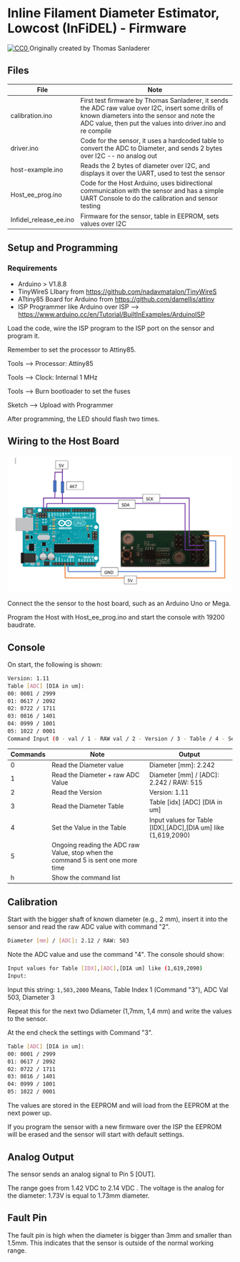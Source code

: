 # Inline Filament Diameter Estimator, Lowcost (InFiDEL) - Firmware

<p xmlns:dct="http://purl.org/dc/terms/" xmlns:vcard="http://www.w3.org/2001/vcard-rdf/3.0#">
  <a rel="license"
     href="http://creativecommons.org/publicdomain/zero/1.0/">
    <img src="https://licensebuttons.net/p/zero/1.0/80x15.png" style="border-style: none;" alt="CC0" />
  </a>
  Originally created by Thomas Sanladerer
</p>

## Files
| File | Note |
| ------ | ------ |
| calibration.ino | First test firmware by Thomas Sanladerer, it sends the ADC raw value over I2C, insert some drills of known diameters into the sensor and note the ADC value, then put the values into driver.ino and re compile |
| driver.ino | Code for the sensor, it uses a hardcoded table to convert the ADC to Diameter, and sends 2 bytes over I2C -- no analog out |
| host-example.ino | Reads  the 2 bytes of diameter over I2C, and displays it over the UART, used to test the sensor |
| Host_ee_prog.ino | Code for the Host Arduino, uses bidirectional communication with the sensor and has a simple UART Console to do the calibration and sensor testing |
| Infidel_release_ee.ino | Firmware for the sensor, table in EEPROM, sets values over I2C |

## Setup and Programming 

### Requirements
- Arduino > V1.8.8
- TinyWireS LIbary from https://github.com/nadavmatalon/TinyWireS
- ATtiny85 Board for Arduino from https://github.com/damellis/attiny
- ISP Programmer like Arduino over ISP --> https://www.arduino.cc/en/Tutorial/BuiltInExamples/ArduinoISP
 
Load the code, wire the ISP program to the ISP port on the sensor and program it.

Remember to set the processor to Attiny85.

Tools --> Processor: Attiny85

Tools --> Clock: Internal 1 MHz

Tools --> Burn bootloader to set the fuses


Sketch --> Upload with Programmer

After programming, the LED should flash two times.

## Wiring to the Host Board

![Alt text](host_to_sensor_arduino.PNG?raw=true "Wire Diagram")

Connect the the sensor to the host board, such as an Arduino Uno or Mega.

Program the Host with Host_ee_prog.ino and start the console with 19200 baudrate.

## Console

On start, the following is shown:
```sh
Version: 1.11
Table [ADC] [DIA in um]:
00: 0001 / 2999
01: 0617 / 2092
02: 0722 / 1711
03: 0816 / 1401
04: 0999 / 1001
05: 1022 / 0001
Command Input (0 - val / 1 - RAW val / 2 - Version / 3 - Table / 4 - Set Table Val / 5 - Ongoing raw read):
```

| Commands | Note |  Output |
| ------ | ------ |  ------ |
| 0 | Read the Diameter value  |  Diameter [mm]: 2.242 |
| 1 | Read the Diameter + raw ADC Value | Diameter [mm] / [ADC]: 2.242 / RAW: 515 |
| 2 | Read the Version | Version: 1.11 |
| 3 | Read the Diameter Table | Table [idx] [ADC] [DIA in um] |
| 4 | Set the Value in the Table | Input values for Table [IDX],[ADC],[DIA um] like (1,619,2090) |
| 5 | Ongoing reading the ADC raw Value, stop when the command 5 is sent one more time | 
| h | Show the command list |

## Calibration

Start with the bigger shaft of known diameter (e.g., 2 mm), insert it into the sensor and read the raw ADC value with command "2".
```sh
Diameter [mm] / [ADC]: 2.12 / RAW: 503
```
Note the ADC value and use the command "4".
The console should show:

```sh
Input values for Table [IDX],[ADC],[DIA um] like (1,619,2090)
Input: 
```

Input this string: `1,503,2000`
Means, Table Index 1 (Command "3"), ADC Val 503, Diameter 3

Repeat this for the next two Ddiameter (1,7mm, 1,4 mm) and write the values to the sensor.

At the end check the settings with Command "3".

```sh
Table [ADC] [DIA in um]:
00: 0001 / 2999
01: 0617 / 2092
02: 0722 / 1711
03: 0816 / 1401
04: 0999 / 1001
05: 1022 / 0001
```

The values are stored in the EEPROM and will load from the EEPROM at the next power up.

If you program the sensor with a new firmware over the ISP the EEPROM will be erased and the sensor will start with default settings.
 
## Analog Output
 
The sensor sends an analog signal to Pin 5 [OUT].

The range goes from 1.42 VDC to 2.14 VDC .
The voltage is the analog for the diameter: 1.73V is equal to 1.73mm diameter.


## Fault Pin

The fault pin is high when the diameter is bigger than 3mm and smaller than 1.5mm.
This indicates that the sensor is outside of the normal working range.
 
 
 
 


